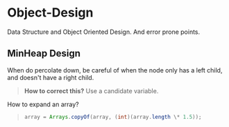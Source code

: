 # Object-Design

Data Structure and Object Oriented Design. And error prone points.

## MinHeap Design

When do percolate down, be careful of when the node only has a left child, and doesn't have a right child.

> **How to correct this?** Use a candidate variable.

How to expand an array?

> ```java
> array = Arrays.copyOf(array, (int)(array.length \* 1.5));
> ```
